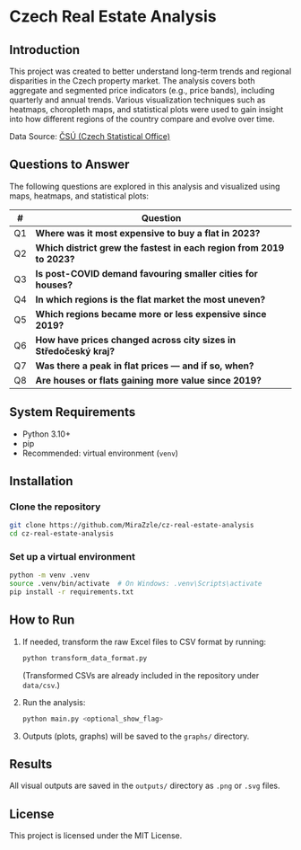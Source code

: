 # Czech Real Estate Analysis

## Introduction

This project was created to better understand long-term trends and regional disparities in the Czech property market. The analysis covers both aggregate and segmented price indicators (e.g., price bands), including quarterly and annual trends. Various visualization techniques such as heatmaps, choropleth maps, and statistical plots were used to gain insight into how different regions of the country compare and evolve over time.

Data Source: [ČSÚ (Czech Statistical Office)](https://vdb.czso.cz/vdbvo2/faces/cs/index.jsf?page=statistiky&katalog=31782)

## Questions to Answer

The following questions are explored in this analysis and visualized using maps, heatmaps, and statistical plots:

| #   | Question                                                              |
| --- | --------------------------------------------------------------------- |
| Q1  | **Where was it most expensive to buy a flat in 2023?**                |
| Q2  | **Which district grew the fastest in each region from 2019 to 2023?** |
| Q3  | **Is post-COVID demand favouring smaller cities for houses?**         |
| Q4  | **In which regions is the flat market the most uneven?**              |
| Q5  | **Which regions became more or less expensive since 2019?**           |
| Q6  | **How have prices changed across city sizes in Středočeský kraj?**    |
| Q7  | **Was there a peak in flat prices — and if so, when?**                |
| Q8  | **Are houses or flats gaining more value since 2019?**                |

## System Requirements

- Python 3.10+
- pip
- Recommended: virtual environment (`venv`)

## Installation

### Clone the repository

```bash
git clone https://github.com/MiraZzle/cz-real-estate-analysis
cd cz-real-estate-analysis
```

### Set up a virtual environment

```bash
python -m venv .venv
source .venv/bin/activate  # On Windows: .venv\Scripts\activate
pip install -r requirements.txt
```

## How to Run

1. If needed, transform the raw Excel files to CSV format by running:

   ```bash
   python transform_data_format.py
   ```

   (Transformed CSVs are already included in the repository under `data/csv`.)

2. Run the analysis:

   ```bash
   python main.py <optional_show_flag>
   ```

3. Outputs (plots, graphs) will be saved to the `graphs/` directory.

## Results

All visual outputs are saved in the `outputs/` directory as `.png` or `.svg` files.

## License

This project is licensed under the MIT License.

